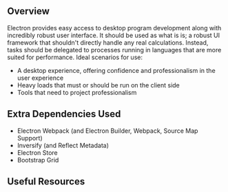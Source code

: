 ## Overview

Electron provides easy access to desktop program development along with incredibly robust user interface.
It should be used as what is is; a robust UI framework that shouldn't directly handle any real calculations.
Instead, tasks should be delegated to processes running in languages that are more suited for performance.
Ideal scenarios for use:
* A desktop experience, offering confidence and professionalism in the user experience
* Heavy loads that must or should be run on the client side
* Tools that need to project professionalism

## Extra Dependencies Used
* Electron Webpack (and Electron Builder, Webpack, Source Map Support)
* Inversify (and Reflect Metadata)
* Electron Store
* Bootstrap Grid

## Useful Resources
